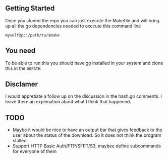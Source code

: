 ## Getting Started

Once you cloned the repo you can just execute the Makefile and will bring up all the go dependencies needed to execute this command line

 `myself@pc:/path/to/$make`

## You need

To be able to run this you should have [go](https://golang.org/doc/install) installed in your system and clone this in the `GOPATH`.

## Disclamer

I would appretiate a follow up on the discussion in the hash.go comments. I leave there an explenation about what I think that happened.

## TODO

- Maybe it would be nice to have an output bar that gives feedback to the user about the status of the download. So it does not think the program stalled
- Support HTTP Basic Auth/FTP/SFPT/S3, maybee define subcommands for everyone of them
